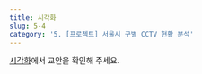```yaml
---
title: 시각화
slug: 5-4
category: '5. [프로젝트] 서울시 구별 CCTV 현황 분석'
---
```


[시각화](https://github.com/Team-COSADAMA/Data-Science-Intro/blob/main/week2/5-4.ipynb)에서 교안을 확인해 주세요.
